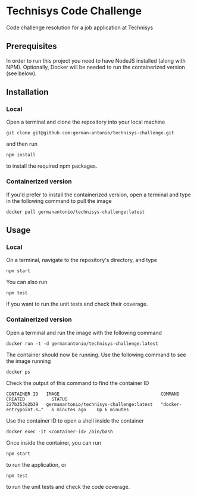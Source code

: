 # Technisys Code Challenge
Code challenge resolution for a job application at Technisys

## Prerequisites
In order to run this project you need to have NodeJS installed (along with NPM).
Optionally, Docker will be needed to run the containerized version (see below).

## Installation

### Local
Open a terminal and clone the repository into your local machine 
```
git clone git@github.com:german-antonio/technisys-challenge.git
```
and then run
```
npm install
```
to install the required npm packages.


### Containerized version
If you'd prefer to install the containerized version, open a terminal and type in the following command to pull the image
```
docker pull germanantonio/technisys-challenge:latest
```

## Usage

### Local
On a terminal, navigate to the repository's directory, and type
```
npm start
```
You can also run
```
npm test
```
if you want to run the unit tests and check their coverage.

### Containerized version
Open a terminal and run the image with the following command
```
docker run -t -d germanantonio/technisys-challenge:latest
```
The container should now be running. Use the following command to see the image running
```
docker ps
```
Check the output of this command to find the container ID
```
CONTAINER ID   IMAGE                                      COMMAND                  CREATED          STATUS      
227b353e2b39   germanantonio/technisys-challenge:latest   "docker-entrypoint.s…"   6 minutes ago    Up 6 minutes
```
Use the container ID to open a shell inside the container
```
docker exec -it <container-id> /bin/bash
```
Once inside the container, you can run 
```
npm start
```
to run the application, or
```
npm test
```
to run the unit tests and check the code coverage.